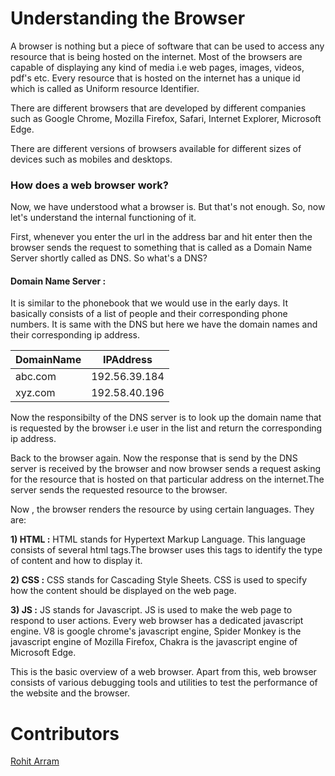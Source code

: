 # **Understanding the Browser**

A browser is nothing but a piece of software that can be used to access any resource that is being hosted on the internet. Most of the browsers are capable of displaying any kind of media i.e web pages, images, videos, pdf's etc. 
Every resource that is hosted on the internet has a unique id which is called as Uniform resource Identifier. 

There are different browsers that are developed by different companies such as Google Chrome, Mozilla Firefox, Safari, Internet Explorer, Microsoft Edge. 

There are different versions of browsers available for different sizes of devices such as mobiles and desktops.

### **How does a web browser work?**

Now, we have understood what a browser is. But that's not enough. So, now let's understand the internal functioning of it.

First, whenever you enter the url in the address bar and hit enter then the browser sends the request to something that is called as a Domain Name Server shortly called as DNS. So what's a DNS?

#### Domain Name Server :

It is similar to the phonebook that we would use in the early days. It basically consists of a list of people and their corresponding phone numbers. It is same with the DNS but here we have the domain names and their corresponding ip address.

 DomainName | IPAddress
 ---------- | ---------
 abc.com | 192.56.39.184 
 xyz.com | 192.58.40.196

Now the responsibilty of the DNS server is to look up the domain name that is requested by the browser i.e user in the list and return the corresponding ip address.

Back to the browser again. Now the response that is send by the DNS server is received by the browser and now browser sends a request asking for the resource that is hosted on that particular address on the internet.The server sends the requested resource to the browser.

Now , the browser renders the resource by using certain languages. They are:

**1) HTML :** HTML stands for Hypertext Markup Language. This language consists of several html tags.The browser uses this tags to identify the type of content and how to display it.

**2) CSS :** CSS stands for Cascading Style Sheets. CSS is used to specify how the content should be displayed on the web page.

**3) JS :** JS stands for Javascript. JS is used to make the web page to respond to user actions. Every web browser has a dedicated javascript engine. V8 is google chrome's javascript engine, Spider Monkey is the javascript engine of Mozilla Firefox, Chakra is the javascript engine of Microsoft Edge.

This is the basic overview of a web browser. Apart from this, web browser consists of various debugging tools and utilities to test the performance of the website and the browser.

# Contributors
[Rohit Arram](https://github.com/rohit1636)


